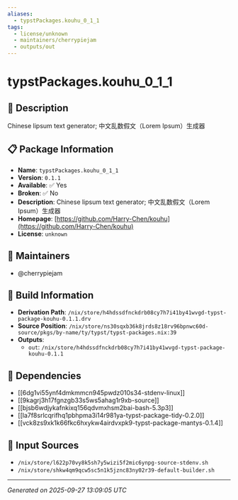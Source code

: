 ```yaml
---
aliases:
  - typstPackages.kouhu_0_1_1
tags:
  - license/unknown
  - maintainers/cherrypiejam
  - outputs/out
---
```


# typstPackages.kouhu_0_1_1

## 📝 Description

Chinese lipsum text generator; 中文乱数假文（Lorem Ipsum）生成器

## 📋 Package Information

- **Name**: `typstPackages.kouhu_0_1_1`
- **Version**: `0.1.1`
- **Available**: ✅ Yes
- **Broken**: ✅ No
- **Description**: Chinese lipsum text generator; 中文乱数假文（Lorem Ipsum）生成器
- **Homepage**: [https://github.com/Harry-Chen/kouhu](https://github.com/Harry-Chen/kouhu)
- **License**: `unknown`
## 👥 Maintainers

- @cherrypiejam


## 🔧 Build Information

- **Derivation Path**: `/nix/store/h4hdssdfnckdrb08cy7h7i41by41wvgd-typst-package-kouhu-0.1.1.drv`
- **Source Position**: `/nix/store/ns30sqxb36k8jrds8z18rv96bpnwc60d-source/pkgs/by-name/ty/typst/typst-packages.nix:39`
- **Outputs**:
  - `out`:  `/nix/store/h4hdssdfnckdrb08cy7h7i41by41wvgd-typst-package-kouhu-0.1.1`

## 🔗 Dependencies

- [[6dg1vi55ynf4dmkmmcn945pwdz010s34-stdenv-linux]]
- [[9kagrj3h17fgnzgb33s5ws5ahag1r9xb-source]]
- [[bjsb6wdjykafnkixq156qdvmxhsm2bai-bash-5.3p3]]
- [[la7f8srlcqrifhq1pbhpma3i14r981ya-typst-package-tidy-0.2.0]]
- [[vck8zs9xk1k66fkc6hxykw4airdvxpk9-typst-package-mantys-0.1.4]]

## 📁 Input Sources

- `/nix/store/l622p70vy8k5sh7y5wizi5f2mic6ynpg-source-stdenv.sh`
- `/nix/store/shkw4qm9qcw5sc5n1k5jznc83ny02r39-default-builder.sh`

---
*Generated on 2025-09-27 13:09:05 UTC*
